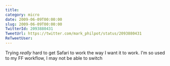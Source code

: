 ```yaml
---
title: 
category: micro
date: 2009-06-09T00:00:00
slug: 2009-06-09T00:00:00
TwitterId: 2093880431
TweetUrl: https://twitter.com/mark_philpot/status/2093880431
ReTweetUser: 
---
```


Trying *really* hard to get Safari to work the way I want it to work. I'm so used to my FF workflow, I may not be able to switch